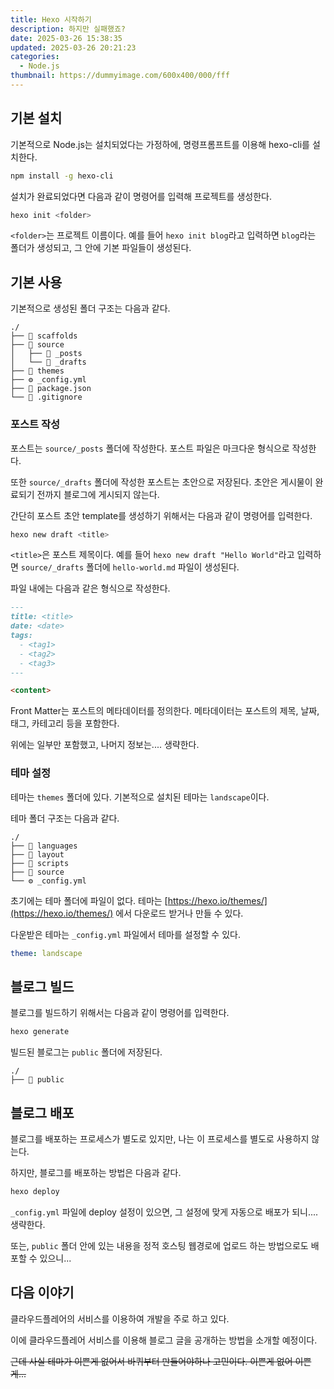 ```yaml
---
title: Hexo 시작하기
description: 하지만 실패했죠?
date: 2025-03-26 15:38:35
updated: 2025-03-26 20:21:23
categories:
  - Node.js
thumbnail: https://dummyimage.com/600x400/000/fff
---
```


## 기본 설치
기본적으로 Node.js는 설치되었다는 가정하에, 명령프롬프트를 이용해 hexo-cli를 설치한다.

```bash
npm install -g hexo-cli
```

설치가 완료되었다면 다음과 같이 명령어를 입력해 프로젝트를 생성한다.

```bash
hexo init <folder>
```

`<folder>`는 프로젝트 이름이다. 예를 들어 `hexo init blog`라고 입력하면 `blog`라는 폴더가 생성되고, 그 안에 기본 파일들이 생성된다.

## 기본 사용

기본적으로 생성된 폴더 구조는 다음과 같다.

```
./
├── 📁 scaffolds
├── 📁 source
│   ├── 📁 _posts
│   └── 📁 _drafts
├── 📁 themes
├── ⚙️ _config.yml
├── 📄 package.json
└── 🚫 .gitignore
```

### 포스트 작성

포스트는 `source/_posts` 폴더에 작성한다. 포스트 파일은 마크다운 형식으로 작성한다.

또한 `source/_drafts` 폴더에 작성한 포스트는 초안으로 저장된다. 초안은 게시물이 완료되기 전까지 블로그에 게시되지 않는다.

간단히 포스트 초안 template를 생성하기 위해서는 다음과 같이 명령어를 입력한다.

```bash
hexo new draft <title>
```

`<title>`은 포스트 제목이다. 예를 들어 `hexo new draft "Hello World"`라고 입력하면 `source/_drafts` 폴더에 `hello-world.md` 파일이 생성된다.

파일 내에는 다음과 같은 형식으로 작성한다.

```markdown
---
title: <title>
date: <date>
tags:
  - <tag1>
  - <tag2>
  - <tag3>
---

<content>
```

Front Matter는 포스트의 메타데이터를 정의한다. 메타데이터는 포스트의 제목, 날짜, 태그, 카테고리 등을 포함한다.

위에는 일부만 포함했고, 나머지 정보는.... 생략한다.

### 테마 설정

테마는 `themes` 폴더에 있다. 기본적으로 설치된 테마는 `landscape`이다. 

테마 폴더 구조는 다음과 같다.

```
./
├── 📁 languages
├── 📁 layout
├── 📁 scripts
├── 📁 source
└── ⚙️ _config.yml
```

초기에는 테마 폴더에 파일이 없다. 테마는 [https://hexo.io/themes/](https://hexo.io/themes/) 에서 다운로드 받거나 만들 수 있다.

다운받은 테마는 `_config.yml` 파일에서 테마를 설정할 수 있다.

```yaml
theme: landscape
```

## 블로그 빌드

블로그를 빌드하기 위해서는 다음과 같이 명령어를 입력한다.

```bash
hexo generate
```

빌드된 블로그는 `public` 폴더에 저장된다.

```
./
├── 📁 public
```

## 블로그 배포

블로그를 배포하는 프로세스가 별도로 있지만, 나는 이 프로세스를 별도로 사용하지 않는다.

하지만, 블로그를 배포하는 방법은 다음과 같다.

```bash
hexo deploy
```

`_config.yml` 파일에 deploy 설정이 있으면, 그 설정에 맞게 자동으로 배포가 되니.... 생략한다.

또는, `public` 폴더 안에 있는 내용을 정적 호스팅 웹경로에 업로드 하는 방법으로도 배포할 수 있으니...


## 다음 이야기

클라우드플레어의 서비스를 이용하여 개발을 주로 하고 있다.

이에 클라우드플레어 서비스를 이용해 블로그 글을 공개하는 방법을 소개할 예정이다. 

~~근데 사실 테마가 이쁜게 없어서 바퀴부터 만들어야하나 고민이다. 이쁜게 없어 이쁜게...~~